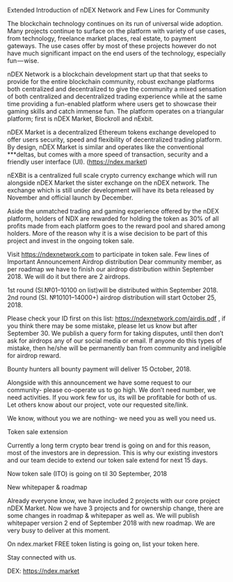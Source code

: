 Extended Introduction of nDEX Network and Few Lines for Community

 

The blockchain technology continues on its run of universal wide adoption. Many projects continue to surface on the platform with variety of use cases, from technology, freelance market places, real estate, to payment gateways. The use cases offer by most of these projects however do not have much significant impact on the end users of the technology, especially fun — wise.



nDEX Network is a blockchain development start up that that seeks to provide for the entire blockchain community, robust exchange platforms both centralized and decentralized to give the community a mixed sensation of both centralized and decentralized trading experience while at the same time providing a fun-enabled platform where users get to showcase their gaming skills and catch immense fun. The platform operates on a triangular platform; first is nDEX Market, Blockroll and nExbit.


nDEX Market is a decentralized Ethereum tokens exchange developed to offer users security, speed and flexibility of decentralized trading platform. By design, nDEX Market is similar and operates like the conventional ***deltas, but comes with a more speed of transaction, security and a friendly user interface (UI). (https://ndex.market)




 

nEXBit is a centralized full scale crypto currency exchange which will run alongside nDEX Market the sister exchange on the nDEX network. The exchange which is still under development will have its beta released by November and official launch by December.



Aside the unmatched trading and gaming experience offered by the nDEX platform, holders of NDX are rewarded for holding the token as 30% of all profits made from each platform goes to the reward pool and shared among holders. More of the reason why it is a wise decision to be part of this project and invest in the ongoing token sale.



Visit https://ndexnetwork.com to participate in token sale.
Few lines of Important Announcement
Airdrop distribution
Dear community member, as per roadmap we have to finish our airdrop distribution within September 2018. We will do it but there are 2 airdrops.



1st round (Sl.№01–10100 on list)will be distributed within September 2018.
2nd round (Sl. №10101–14000+) airdrop distribution will start October 25, 2018.


Please check your ID first on this list: https://ndexnetwork.com/airdis.pdf , if you think there may be some mistake, please let us know but after September 30. We publish a query form for taking disputes, until then don’t ask for airdrops any of our social media or email. If anyone do this types of mistake, then he/she will be permanently ban from community and ineligible for airdrop reward.



Bounty hunters all bounty payment will deliver 15 October, 2018.


Alongside with this announcement we have some request to our community- please co-operate us to go high. We don’t need number, we need activities. If you work few for us, its will be profitable for both of us. Let others know about our project, vote our requested site/link.

We know, without you we are nothing- we need you as well you need us.


Token sale extension

Currently a long term crypto bear trend is going on and for this reason, most of the investors are in depression. This is why our existing investors and our team decide to extend our token sale extend for next 15 days.

Now token sale (ITO) is going on til 30 September, 2018


New whitepaper & roadmap

Already everyone know, we have included 2 projects with our core project nDEX Market. Now we have 3 projects and for ownership change, there are some changes in roadmap & whitepaper as well as. We will publish whitepaper version 2 end of September 2018 with new roadmap. We are very busy to deliver at this moment.


On ndex.market FREE token listing is going on, list your token here.


Stay connected with us.


 

 DEX: https://ndex.market
 
 
